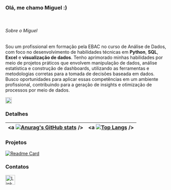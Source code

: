 ### Olá, me chamo Miguel :)

<br />

###### Sobre o Miguel
Sou um profissional em formação pela EBAC no curso de Análise de Dados, com foco no desenvolvimento de habilidades técnicas em **Python**, **SQL**, **Excel** e **visualização de dados**. Tenho aprimorado minhas habilidades por meio de projetos práticos que envolvem manipulação de dados, análise estatística e construção de dashboards, utilizando as ferramentas e metodologias corretas para a tomada de decisões baseada em dados. Busco oportunidades para aplicar essas competências em um ambiente profissional, contribuindo para a geração de insights e otimização de processos por meio de dados. 


<code><img height="20" alt="Python" src="https://img.shields.io/badge/python-3670A0?style=for-the-badge&logo=python&logoColor=ffdd54"></code>
### Detalhes

| <a  [![Anurag's GitHub stats](https://github-readme-stats.vercel.app/api?username=Miguelmss&show_icons=true&theme=dark)](https://github.com/anuraghazra/github-readme-stats) /></a> | <a [![Top Langs](https://github-readme-stats.vercel.app/api/top-langs/?username=Miguelmss&layout=compact&theme=dark)](https://github.com/anuraghazra/github-readme-stats) /></a> |
| ------------- | ------------- |


### Projetos

[![Readme Card](https://github-readme-stats.vercel.app/api/pin/?username=Miguelmss&repo=portfolio-analista-de-dados&theme=dark)](https://github.com/anuraghazra/github-readme-stats)





### Contatos

[<img src='https://img.shields.io/badge/LinkedIn-0077B5?style=for-the-badge&logo=linkedin&logoColor=white' alt='Linkedin' height='30'>](https://www.linkedin.com/in/miguelseverodasilva/)
